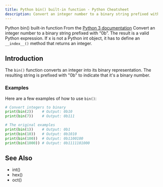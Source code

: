 ```yaml
---
title: Python bin() built-in function - Python Cheatsheet
description: Convert an integer number to a binary string prefixed with “0b”. The result is a valid Python expression. If x is not a Python int object, it has to define an __index__() method that returns an integer.
---
```


<base-title :title="frontmatter.title" :description="frontmatter.description">
Python bin() built-in function
</base-title>

<base-disclaimer>
  <base-disclaimer-title>
    From the <a target="_blank" href="https://docs.python.org/3/library/functions.html#bin">Python 3 documentation</a>
  </base-disclaimer-title>
  <base-disclaimer-content>
    Convert an integer number to a binary string prefixed with “0b”. The result is a valid Python expression. If x is not a Python int object, it has to define an <code>__index__()</code> method that returns an integer.
  </base-disclaimer-content>
</base-disclaimer>

## Introduction

The `bin()` function converts an integer into its binary representation. The resulting string is prefixed with "0b" to indicate that it's a binary number.

### Examples

Here are a few examples of how to use `bin()`:

```python
# Convert integers to binary
print(bin(2))    # Output: 0b10
print(bin(7))    # Output: 0b111

# The original examples
print(bin(1))    # Output: 0b1
print(bin(10))   # Output: 0b1010
print(bin(100))  # Output: 0b1100100
print(bin(1000)) # Output: 0b1111101000
```

## See Also

- <router-link :to="'/builtin/int'">int()</router-link>
- <router-link :to="'/builtin/hex'">hex()</router-link>
- <router-link :to="'/builtin/oct'">oct()</router-link>

